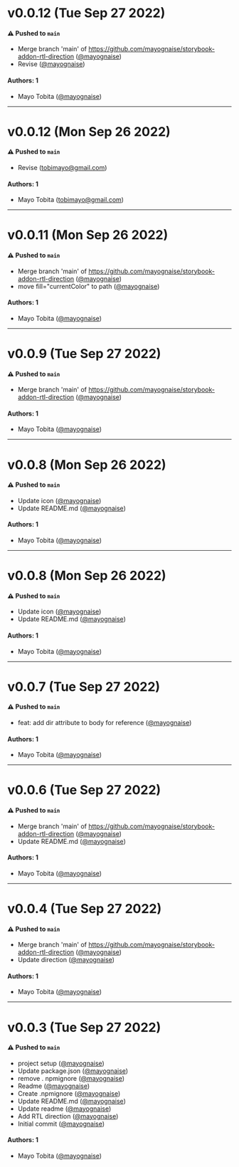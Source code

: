 # v0.0.12 (Tue Sep 27 2022)

#### ⚠️ Pushed to `main`

- Merge branch 'main' of https://github.com/mayognaise/storybook-addon-rtl-direction ([@mayognaise](https://github.com/mayognaise))
- Revise ([@mayognaise](https://github.com/mayognaise))

#### Authors: 1

- Mayo Tobita ([@mayognaise](https://github.com/mayognaise))

---

# v0.0.12 (Mon Sep 26 2022)

#### ⚠️ Pushed to `main`

- Revise (tobimayo@gmail.com)

#### Authors: 1

- Mayo Tobita (tobimayo@gmail.com)

---

# v0.0.11 (Mon Sep 26 2022)

#### ⚠️ Pushed to `main`

- Merge branch 'main' of https://github.com/mayognaise/storybook-addon-rtl-direction ([@mayognaise](https://github.com/mayognaise))
- move fill="currentColor" to path ([@mayognaise](https://github.com/mayognaise))

#### Authors: 1

- Mayo Tobita ([@mayognaise](https://github.com/mayognaise))

---

# v0.0.9 (Tue Sep 27 2022)

#### ⚠️ Pushed to `main`

- Merge branch 'main' of https://github.com/mayognaise/storybook-addon-rtl-direction ([@mayognaise](https://github.com/mayognaise))

#### Authors: 1

- Mayo Tobita ([@mayognaise](https://github.com/mayognaise))

---

# v0.0.8 (Mon Sep 26 2022)

#### ⚠️ Pushed to `main`

- Update icon ([@mayognaise](https://github.com/mayognaise))
- Update README.md ([@mayognaise](https://github.com/mayognaise))

#### Authors: 1

- Mayo Tobita ([@mayognaise](https://github.com/mayognaise))

---

# v0.0.8 (Mon Sep 26 2022)

#### ⚠️ Pushed to `main`

- Update icon ([@mayognaise](https://github.com/mayognaise))
- Update README.md ([@mayognaise](https://github.com/mayognaise))

#### Authors: 1

- Mayo Tobita ([@mayognaise](https://github.com/mayognaise))

---

# v0.0.7 (Tue Sep 27 2022)

#### ⚠️ Pushed to `main`

- feat: add dir attribute to body for reference ([@mayognaise](https://github.com/mayognaise))

#### Authors: 1

- Mayo Tobita ([@mayognaise](https://github.com/mayognaise))

---

# v0.0.6 (Tue Sep 27 2022)

#### ⚠️ Pushed to `main`

- Merge branch 'main' of https://github.com/mayognaise/storybook-addon-rtl-direction ([@mayognaise](https://github.com/mayognaise))
- Update README.md ([@mayognaise](https://github.com/mayognaise))

#### Authors: 1

- Mayo Tobita ([@mayognaise](https://github.com/mayognaise))

---

# v0.0.4 (Tue Sep 27 2022)

#### ⚠️ Pushed to `main`

- Merge branch 'main' of https://github.com/mayognaise/storybook-addon-rtl-direction ([@mayognaise](https://github.com/mayognaise))
- Update direction ([@mayognaise](https://github.com/mayognaise))

#### Authors: 1

- Mayo Tobita ([@mayognaise](https://github.com/mayognaise))

---

# v0.0.3 (Tue Sep 27 2022)

#### ⚠️ Pushed to `main`

- project setup ([@mayognaise](https://github.com/mayognaise))
- Update package.json ([@mayognaise](https://github.com/mayognaise))
- remove . npmignore ([@mayognaise](https://github.com/mayognaise))
- Readme ([@mayognaise](https://github.com/mayognaise))
- Create .npmignore ([@mayognaise](https://github.com/mayognaise))
- Update README.md ([@mayognaise](https://github.com/mayognaise))
- Update readme ([@mayognaise](https://github.com/mayognaise))
- Add RTL direction ([@mayognaise](https://github.com/mayognaise))
- Initial commit ([@mayognaise](https://github.com/mayognaise))

#### Authors: 1

- Mayo Tobita ([@mayognaise](https://github.com/mayognaise))
